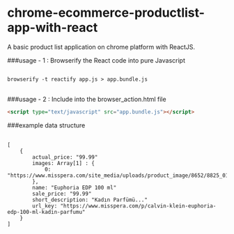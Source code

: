 chrome-ecommerce-productlist-app-with-react
===========================================

A basic product list application on chrome platform with ReactJS.

###usage - 1 : Browserify the React code into pure Javascript

<pre>
<code lang="javascript">
browserify -t reactify app.js > app.bundle.js
</code>
</pre>

###usage - 2 : Include into the browser_action.html file

```html
<script type="text/javascript" src="app.bundle.js"></script>
```

###example data structure

<pre>
	<code lang="json">
[
	{
		actual_price: "99.99"
		images: Array[1] : {
			0: "https://www.misspera.com/site_media/uploads/product_image/8652/8825_01_138x192.jpg"
		},
		name: "Euphoria EDP 100 ml"
		sale_price: "99.99"
		short_description: "Kadın Parfümü..."
		url_key: "https://www.misspera.com/p/calvin-klein-euphoria-edp-100-ml-kadin-parfumu"
	}
]
	</code>
</pre>